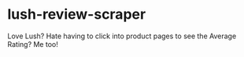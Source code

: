 # lush-review-scraper
Love Lush? Hate having to click into product pages to see the Average Rating? Me too! 
